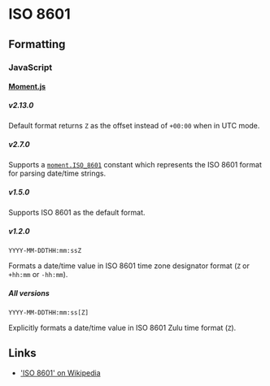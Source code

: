 # ISO 8601

## Formatting

### JavaScript

#### [Moment.js](http://momentjs.com/docs/)

##### v2.13.0

Default format returns `Z` as the offset instead of `+00:00` when in UTC mode.

##### v2.7.0

Supports a [`moment.ISO_8601`](http://momentjs.com/docs/#/parsing/special-formats/) constant which represents the ISO 8601 format for parsing date/time strings.

##### v1.5.0

Supports ISO 8601 as the default format.

##### v1.2.0

    YYYY-MM-DDTHH:mm:ssZ

Formats a date/time value in ISO 8601 time zone designator format (`Z` or `+hh:mm` or `-hh:mm`).

##### All versions

    YYYY-MM-DDTHH:mm:ss[Z]

Explicitly formats a date/time value in ISO 8601 Zulu time format (`Z`).

## Links

* ['ISO 8601' on Wikipedia](https://en.wikipedia.org/wiki/ISO_8601)
